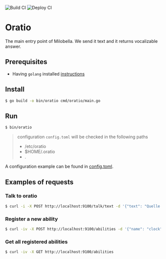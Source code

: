 ![Build CI](https://github.com/milobella/oratio/workflows/Build%20CI/badge.svg)
![Deploy CI](https://github.com/milobella/oratio/workflows/Deploy%20CI/badge.svg)

# Oratio
The main entry point of Milobella. We send it text and it returns vocalizable answer.

## Prerequisites

- Having ``golang`` installed [instructions](https://golang.org/doc/install)

## Install

```bash
$ go build -o bin/oratio cmd/oratio/main.go
```

## Run
```bash
$ bin/oratio
```
> configuration ``config.toml`` will be checked in the following paths
> - /etc/oratio
> - $HOME/.oratio
> - .

A configuration example can be found in [config.toml](./config.toml).

## Examples of requests
### Talk to oratio
```bash
$ curl -i -X POST http://localhost:9100/talk/text -d '{"text": "Quelle heure il est ? "}'
```

### Register a new ability
```bash
$ curl -iv -X POST http://localhost:9100/abilities -d '{"name": "clock", "intents":["GET_TIME"], "host": "localhost", "port": 10300}'
```

### Get all registered abilities
```bash
$ curl -iv -X GET http://localhost:9100/abilities
```

